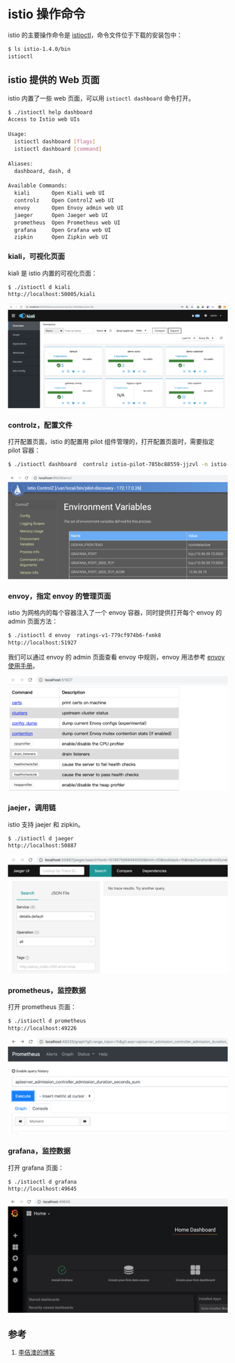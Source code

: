 <!-- toc -->
# istio 操作命令

istio 的主要操作命令是 [istioctl][2]，命令文件位于下载的安装包中：

```sh
$ ls istio-1.4.0/bin
istioctl
```

## istio 提供的 Web 页面

istio 内置了一些 web 页面，可以用 `istioctl dashboard` 命令打开。 

```sh
$ ./istioctl help dashboard
Access to Istio web UIs

Usage:
  istioctl dashboard [flags]
  istioctl dashboard [command]

Aliases:
  dashboard, dash, d

Available Commands:
  kiali       Open Kiali web UI
  controlz    Open ControlZ web UI
  envoy       Open Envoy admin web UI
  jaeger      Open Jaeger web UI
  prometheus  Open Prometheus web UI
  grafana     Open Grafana web UI
  zipkin      Open Zipkin web UI
```

### kiali，可视化页面

kiali 是 istio 内置的可视化页面：

```sh
$ ./istioctl d kiali
http://localhost:50005/kiali
```

![istio kiali 的页面](../img/istio/kiali.png)

### controlz，配置文件

打开配置页面，istio 的配置用 pilot 组件管理的，打开配置页面时，需要指定 pilot 容器：

```sh
$ ./istioctl dashboard  controlz istio-pilot-785bc88559-jjzvl -n istio-system
```

![istio configz 的页面](../img/istio/configz.png)

### envoy，指定 envoy 的管理页面

istio 为网格内的每个容器注入了一个 envoy 容器，同时提供打开每个 envoy 的 admin 页面方法：

```sh
$ ./istioctl d envoy  ratings-v1-779cf974b6-fxmk8
http://localhost:51927
```

我们可以通过 envoy 的 admin 页面查看 envoy 中规则，envoy 用法参考 [envoy 使用手册](../envoy/index.md)。

![istio envoy 的页面](../img/istio/envoy.png)

### jaejer，调用链

istio 支持 jaejer 和 zipkin。

```sh
$ ./istioctl d jaeger
http://localhost:50887
```

![istio jaeger 的页面](../img/istio/jaeger.png)

### prometheus，监控数据

打开 prometheus 页面：

```sh
$ ./istioctl d prometheus
http://localhost:49226
```

![istio prometheus 的页面](../img/istio/prometheus.png)

### grafana，监控数据

打开 grafana 页面：

```sh
$ ./istioctl d grafana
http://localhost:49645
```

![istio grafana 的页面](../img/istio/grafana.png)

## 参考

1. [李佶澳的博客][1]

[1]: https://www.lijiaocn.com "李佶澳的博客"
[2]: https://istio.io/docs/reference/commands/istioctl/ "istioctl"
